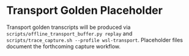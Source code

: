 # Transport Golden Placeholder

Transport golden transcripts will be produced via
`scripts/offline_transport_buffer.py replay` and
`scripts/trace_capture.sh --profile wsl-transport`. Placeholder files document
the forthcoming capture workflow.
